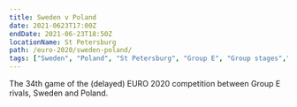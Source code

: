 ```yaml
---
title: Sweden v Poland
date: 2021-0623T17:00Z
endDate: 2021-06-23T18:50Z
locationName: St Petersburg
path: /euro-2020/sweden-poland/
tags: ["Sweden", "Poland", "St Petersburg", "Group E", "Group stages","EURO 2020"]
---
```


The 34th game of the (delayed) EURO 2020 competition between Group E rivals, Sweden and Poland.